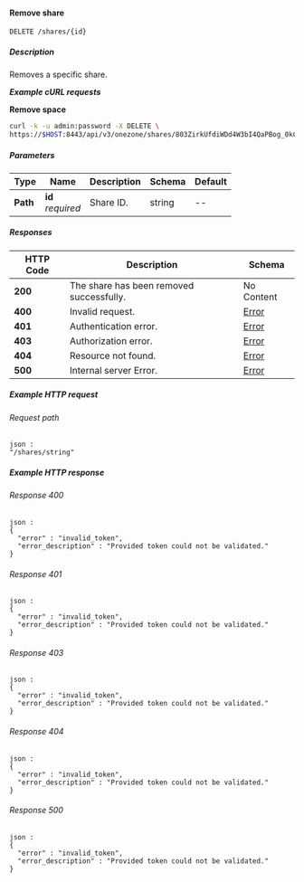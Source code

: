 
<a name="remove_share"></a>
#### Remove share
```
DELETE /shares/{id}
```


##### Description
Removes a specific share.

***Example cURL requests***

**Remove space**
```bash
curl -k -u admin:password -X DELETE \
https://$HOST:8443/api/v3/onezone/shares/803ZirkUfdiWDd4W3bI4QaPBog_0kCdUddUIsgAxi5I
```


##### Parameters

|Type|Name|Description|Schema|Default|
|---|---|---|---|---|
|**Path**|**id**  <br>*required*|Share ID.|string|--|


##### Responses

|HTTP Code|Description|Schema|
|---|---|---|
|**200**|The share has been removed successfully.|No Content|
|**400**|Invalid request.|[Error](../definitions/Error.md#error)|
|**401**|Authentication error.|[Error](../definitions/Error.md#error)|
|**403**|Authorization error.|[Error](../definitions/Error.md#error)|
|**404**|Resource not found.|[Error](../definitions/Error.md#error)|
|**500**|Internal server Error.|[Error](../definitions/Error.md#error)|


##### Example HTTP request

###### Request path
```
json :
"/shares/string"
```


##### Example HTTP response

###### Response 400
```
json :
{
  "error" : "invalid_token",
  "error_description" : "Provided token could not be validated."
}
```


###### Response 401
```
json :
{
  "error" : "invalid_token",
  "error_description" : "Provided token could not be validated."
}
```


###### Response 403
```
json :
{
  "error" : "invalid_token",
  "error_description" : "Provided token could not be validated."
}
```


###### Response 404
```
json :
{
  "error" : "invalid_token",
  "error_description" : "Provided token could not be validated."
}
```


###### Response 500
```
json :
{
  "error" : "invalid_token",
  "error_description" : "Provided token could not be validated."
}
```




